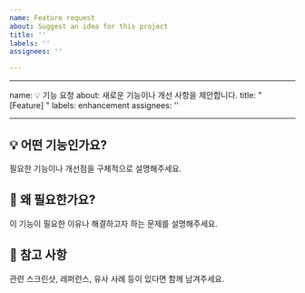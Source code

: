 ```yaml
---
name: Feature request
about: Suggest an idea for this project
title: ''
labels: ''
assignees: ''

---
```


---
name: 💡 기능 요청
about: 새로운 기능이나 개선 사항을 제안합니다.
title: "[Feature] "
labels: enhancement
assignees: ''

---

## 💡 어떤 기능인가요?
필요한 기능이나 개선점을 구체적으로 설명해주세요.

## 🧩 왜 필요한가요?
이 기능이 필요한 이유나 해결하고자 하는 문제를 설명해주세요.

## 📝 참고 사항
관련 스크린샷, 레퍼런스, 유사 사례 등이 있다면 함께 남겨주세요.
